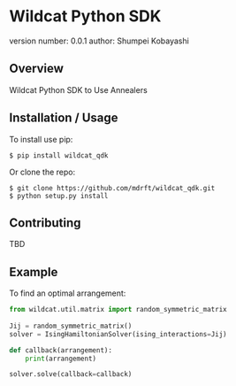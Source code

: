 Wildcat Python SDK
===============================

version number: 0.0.1
author: Shumpei Kobayashi

Overview
--------

Wildcat Python SDK to Use Annealers

Installation / Usage
--------------------

To install use pip:

    $ pip install wildcat_qdk


Or clone the repo:

    $ git clone https://github.com/mdrft/wildcat_qdk.git
    $ python setup.py install
    
Contributing
------------

TBD

Example
-------

To find an optimal arrangement:
```python
from wildcat.util.matrix import random_symmetric_matrix
     
Jij = random_symmetric_matrix()
solver = IsingHamiltonianSolver(ising_interactions=Jij)

def callback(arrangement):
    print(arrangement)

solver.solve(callback=callback)
```



